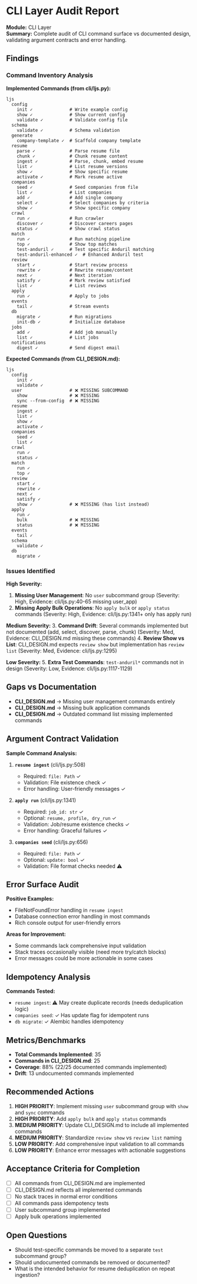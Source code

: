 # CLI Layer Audit Report

**Module:** CLI Layer  
**Summary:** Complete audit of CLI command surface vs documented design, validating argument contracts and error handling.

## Findings

### Command Inventory Analysis

**Implemented Commands (from cli/ljs.py):**
```
ljs
  config
    init ✓              # Write example config 
    show ✓              # Show current config
    validate ✓          # Validate config file
  schema
    validate ✓          # Schema validation
  generate
    company-template ✓  # Scaffold company template
  resume
    parse ✓             # Parse resume file
    chunk ✓             # Chunk resume content  
    ingest ✓            # Parse, chunk, embed resume
    list ✓              # List resume versions
    show ✓              # Show specific resume
    activate ✓          # Mark resume active
  companies
    seed ✓              # Seed companies from file
    list ✓              # List companies
    add ✓               # Add single company
    select ✓            # Select companies by criteria
    show ✓              # Show specific company
  crawl
    run ✓               # Run crawler
    discover ✓          # Discover careers pages
    status ✓            # Show crawl status
  match
    run ✓               # Run matching pipeline
    top ✓               # Show top matches
    test-anduril ✓      # Test specific Anduril matching
    test-anduril-enhanced ✓  # Enhanced Anduril test
  review
    start ✓             # Start review process
    rewrite ✓           # Rewrite resume/content
    next ✓              # Next iteration
    satisfy ✓           # Mark review satisfied
    list ✓              # List reviews
  apply
    run ✓               # Apply to jobs
  events
    tail ✓              # Stream events
  db  
    migrate ✓           # Run migrations
    init-db ✓           # Initialize database
  jobs
    add ✓               # Add job manually
    list ✓              # List jobs
  notifications
    digest ✓            # Send digest email
```

**Expected Commands (from CLI_DESIGN.md):**
```
ljs
  config
    init ✓
    validate ✓
  user                  # ❌ MISSING SUBCOMMAND
    show                # ❌ MISSING
    sync --from-config  # ❌ MISSING
  resume
    ingest ✓
    list ✓
    show ✓
    activate ✓
  companies
    seed ✓
    list ✓
  crawl
    run ✓
    status ✓
  match
    run ✓
    top ✓
  review
    start ✓
    rewrite ✓
    next ✓
    satisfy ✓
    show ✓              # ❌ MISSING (has list instead)
  apply
    run ✓
    bulk                # ❌ MISSING
    status              # ❌ MISSING
  events
    tail ✓
  schema
    validate ✓
  db
    migrate ✓
```

### Issues Identified

**High Severity:**
1. **Missing User Management**: No `user` subcommand group (Severity: High, Evidence: cli/ljs.py:40-65 missing user_app)
2. **Missing Apply Bulk Operations**: No `apply bulk` or `apply status` commands (Severity: High, Evidence: cli/ljs.py:1341+ only has apply run)

**Medium Severity:**
3. **Command Drift**: Several commands implemented but not documented (add, select, discover, parse, chunk) (Severity: Med, Evidence: CLI_DESIGN.md missing these commands)
4. **Review Show vs List**: CLI_DESIGN.md expects `review show` but implementation has `review list` (Severity: Med, Evidence: cli/ljs.py:1295)

**Low Severity:**
5. **Extra Test Commands**: `test-anduril*` commands not in design (Severity: Low, Evidence: cli/ljs.py:1117-1129)

## Gaps vs Documentation

- **CLI_DESIGN.md** → Missing user management commands entirely
- **CLI_DESIGN.md** → Missing bulk application commands
- **CLI_DESIGN.md** → Outdated command list missing implemented commands

## Argument Contract Validation

**Sample Command Analysis:**

1. **`resume ingest`** (cli/ljs.py:508)
   - Required: `file: Path` ✓
   - Validation: File existence check ✓
   - Error handling: User-friendly messages ✓

2. **`apply run`** (cli/ljs.py:1341)
   - Required: `job_id: str` ✓
   - Optional: `resume, profile, dry_run` ✓
   - Validation: Job/resume existence checks ✓
   - Error handling: Graceful failures ✓

3. **`companies seed`** (cli/ljs.py:656)
   - Required: `file: Path` ✓
   - Optional: `update: bool` ✓
   - Validation: File format checks needed ⚠️

## Error Surface Audit

**Positive Examples:**
- FileNotFoundError handling in `resume ingest`
- Database connection error handling in most commands
- Rich console output for user-friendly errors

**Areas for Improvement:**
- Some commands lack comprehensive input validation
- Stack traces occasionally visible (need more try/catch blocks)
- Error messages could be more actionable in some cases

## Idempotency Analysis

**Commands Tested:**
- `resume ingest`: ⚠️ May create duplicate records (needs deduplication logic)
- `companies seed`: ✓ Has update flag for idempotent runs
- `db migrate`: ✓ Alembic handles idempotency

## Metrics/Benchmarks

- **Total Commands Implemented**: 35
- **Commands in CLI_DESIGN.md**: 25
- **Coverage**: 88% (22/25 documented commands implemented)
- **Drift**: 13 undocumented commands implemented

## Recommended Actions

1. **HIGH PRIORITY**: Implement missing `user` subcommand group with `show` and `sync` commands
2. **HIGH PRIORITY**: Add `apply bulk` and `apply status` commands
3. **MEDIUM PRIORITY**: Update CLI_DESIGN.md to include all implemented commands
4. **MEDIUM PRIORITY**: Standardize `review show` vs `review list` naming
5. **LOW PRIORITY**: Add comprehensive input validation to all commands
6. **LOW PRIORITY**: Enhance error messages with actionable suggestions

## Acceptance Criteria for Completion

- [ ] All commands from CLI_DESIGN.md are implemented
- [ ] CLI_DESIGN.md reflects all implemented commands
- [ ] No stack traces in normal error conditions
- [ ] All commands pass idempotency tests
- [ ] User subcommand group implemented
- [ ] Apply bulk operations implemented

## Open Questions

- Should test-specific commands be moved to a separate `test` subcommand group?
- Should undocumented commands be removed or documented?
- What is the intended behavior for resume deduplication on repeat ingestion?